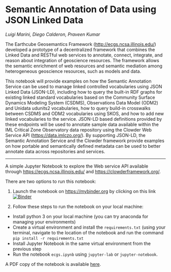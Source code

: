 # Semantic Annotation of Data using JSON Linked Data

*Luigi Marini, Diego Calderon, Praveen Kumar*

The Earthcube Geosemantics Framework (http://ecgs.ncsa.illinois.edu/) developed a prototype of a decentralized framework that combines the Linked Data and RESTful web services to annotate, connect, integrate, and reason about integration of geoscience resources. The framework allows the semantic enrichment of web resources and semantic mediation among heterogeneous geoscience resources, such as models and data.

This notebook will provide examples on how the Semantic Annotation Service can be used to manage linked controlled vocabularies using JSON Linked Data (JSON-LD), including how to query the built-in RDF graphs for existing linked standard vocabularies based on the Community Surface Dynamics Modeling System (CSDMS), Observations Data Model (ODM2) and Unidata udunits2 vocabularies, how to query build-in crosswalks between CSDMS and ODM2 vocabularies using SKOS, and how to add new linked vocabularies to the service. JSON-LD based definitions provided by these endpoints will be used to annotate sample data available within the IML Critical Zone Observatory data repository using the Clowder Web Service API (https://data.imlczo.org/). By supporting JSON-LD, the Semantic Annotation Service and the Clowder framework provide examples on how portable and semantically defined metadata can be used to better annotate data across repositories and services.

----

A simple Jupyter Notebook to explore the Web service API available through https://ecgs.ncsa.illinois.edu/ and https://clowderframework.org/.

There are two options to run this notebook:

1. Launch the notebook on https://mybinder.org by clicking on this link [![Binder](https://mybinder.org/badge_logo.svg)](https://mybinder.org/v2/gh/earthcube2020/ec20_marini_etal.git/master?filepath=ecgs.ipynb)

2. Follow these steps to run the notebook on your local machine:

- Install python 3 on your local machine (you can try anaconda for managing your environments)
- Create a virtual environment and install the `requirements.txt` (using your terminal, navigate to the location of the notebook and run the command `pip install -r requirements.txt`
- Install Jupyter Notebook in the same virtual environment from the previous step
- Run the notebook `ecgs.ipynb` using `jupyter-lab` or `jupyter-notebook`.

A PDF copy of the notebook is available [here](ecgs.pdf).
